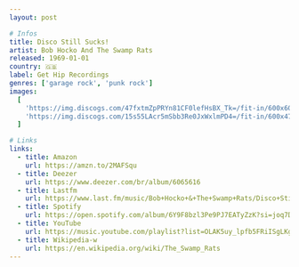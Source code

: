 ```yaml
---
layout: post

# Infos
title: Disco Still Sucks!
artist: Bob Hocko And The Swamp Rats
released: 1969-01-01
country: 🇬🇧
label: Get Hip Recordings
genres: ['garage rock', 'punk rock']
images:
  [
    'https://img.discogs.com/47fxtmZpPRYn81CF0lefHsBX_Tk=/fit-in/600x600/filters:strip_icc():format(jpeg):mode_rgb():quality(90)/discogs-images/R-3700081-1490703833-1419.jpeg.jpg',
    'https://img.discogs.com/15s55LAcr5mSbb3Re0JxWxlmPD4=/fit-in/600x473/filters:strip_icc():format(jpeg):mode_rgb():quality(90)/discogs-images/R-3700081-1490703872-6644.jpeg.jpg',
  ]

# Links
links:
  - title: Amazon
    url: https://amzn.to/2MAFSqu
  - title: Deezer
    url: https://www.deezer.com/br/album/6065616
  - title: Lastfm
    url: https://www.last.fm/music/Bob+Hocko+&+The+Swamp+Rats/Disco+Still+Sucks!
  - title: Spotify
    url: https://open.spotify.com/album/6Y9F8bzl3Pe9PJ7EATyZzK?si=joq7D-gTSN2mmLLuYR1CQw
  - title: YouTube
    url: https://music.youtube.com/playlist?list=OLAK5uy_lpfb5FRiISgLKgonpNVZjlHJ_UbeeVN3U
  - title: Wikipedia-w
    url: https://en.wikipedia.org/wiki/The_Swamp_Rats
---
```

